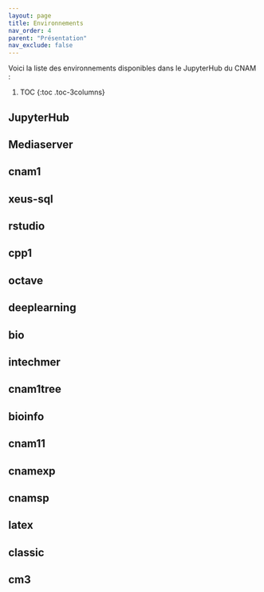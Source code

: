 ```yaml
---
layout: page
title: Environnements
nav_order: 4
parent: "Présentation"
nav_exclude: false
---
```


Voici la liste des environnements disponibles dans le JupyterHub du CNAM :

1. TOC
{:toc .toc-3columns}

## JupyterHub
## Mediaserver
## cnam1
## xeus-sql
## rstudio
## cpp1
## octave
## deeplearning
## bio
## intechmer
## cnam1tree
## bioinfo
## cnam11
## cnamexp
## cnamsp
## latex
## classic
## cm3

